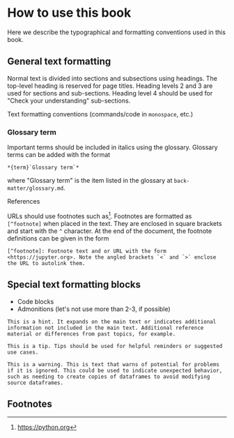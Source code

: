 # How to use this book

Here we describe the typographical and formatting conventions used in this book.

## General text formatting

Normal text is divided into sections and subsections using headings.
The top-level heading is reserved for page titles.
Heading levels 2 and 3 are used for sections and sub-sections.
Heading level 4 should be used for "Check your understanding" sub-sections.

Text formatting conventions (commands/code in `monospace`, etc.)

### Glossary term

Important terms should be included in italics using the glossary.
Glossary terms can be added with the format

```
*{term}`Glossary term`*
```

where "Glossary term" is the item listed in the glossary at `back-matter/glossary.md`.

References

URLs should use footnotes such as[^url1].
Footnotes are formatted as `[^footnote]` when placed in the text.
They are enclosed in square brackets and start with the `^` character.
At the end of the document, the footnote definitions can be given in the form

```
[^footnote]: Footnote text and or URL with the form <https://jupyter.org>. Note the angled brackets `<` and `>` enclose the URL to autolink them.
```

## Special text formatting blocks

- Code blocks
- Admonitions (let's not use more than 2-3, if possible)

```{note}
This is a hint. It expands on the main text or indicates additional information not included in the main text. Additional reference material or differences from past topics, for example.
```

```{tip}
This is a tip. Tips should be used for helpful reminders or suggested use cases.
```

```{warning}
This is a warning. This is text that warns of potential for problems if it is ignored. This could be used to indicate unexpected behavior, such as needing to create copies of dataframes to avoid modifying source dataframes.
```

## Footnotes

[^url1]: https://python.org
